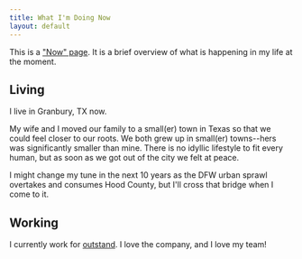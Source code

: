 ```yaml
---
title: What I'm Doing Now
layout: default
---
```


This is a ["Now" page](https://sive.rs/nowff). It is a brief overview of what
is happening in my life at the moment.

Living
------
I live in Granbury, TX now.

My wife and I moved our family to a small(er) town in Texas so that we could
feel closer to our roots. We both grew up in small(er) towns--hers was
significantly smaller than mine. There is no idyllic lifestyle to fit every
human, but as soon as we got out of the city we felt at peace.

I might change my tune in the next 10 years as the DFW urban sprawl overtakes
and consumes Hood County, but I'll cross that bridge when I come to it.

Working
-------
I currently work for [outstand](https://outstand.com). I love the company,
and I love my team!
